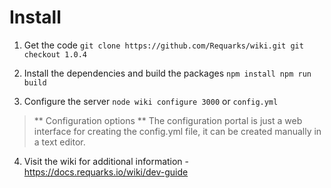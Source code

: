 <!-- TITLE: Home -->
<!-- SUBTITLE: Sample homepage with instructions to build this site -->

# Install
1. Get the code
`git clone https://github.com/Requarks/wiki.git
git checkout 1.0.4`

2. Install the dependencies and build the packages
`npm install
npm run build`

3. Configure the server
`node wiki configure 3000`
or
`config.yml`
> ** Configuration options **
> The configuration portal is just a web interface for creating the config.yml file, it can be created manually in a text editor.

4. Visit the wiki for additional information - https://docs.requarks.io/wiki/dev-guide


